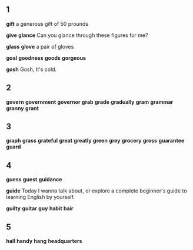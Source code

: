## 1
**gift** 
a generous gift of 50 prounds

**give** 
**glance** 
Can you glance through these figures for me?

**glass** 
**glove** 
a pair of gloves

**goal** 
**goodness** 
**goods** 
**gorgeous** 

**gosh** 
Gosh, It's cold.

## 2
**govern** 
**government** 
**governor** 
**grab** 
**grade** 
**gradually** 
**gram** 
**grammar** 
**granny** 
**grant** 

## 3
**graph** 
**grass** 
**grateful** 
**great** 
**greatly** 
**green** 
**grey** 
**grocery** 
**gross** 
**guarantee** 
**guard** 

## 4
**guess** 
**guest** 
**guidance** 

**guide**
Today I wanna talk about, or explore a complete beginner's guide to learning English by yourself.

**guilty** 
**guitar** 
**guy** 
**habit** 
**hair** 

## 5
**hall** 
**handy** 
**hang** 
**headquarters** 